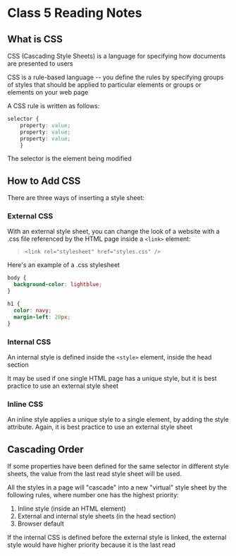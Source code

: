 # Class 5 Reading Notes

## What is CSS

CSS (Cascading Style Sheets) is a language for specifying how documents are presented to users

CSS is a rule-based language -- you define the rules by specifying groups of styles that should be applied to particular elements or groups or elements on your web page

A CSS rule is written as follows:

```css
selector {
    property: value;
    property: value;
    property: value;
    }
```

The selector is the element being modified

## How to Add CSS

There are three ways of inserting a style sheet:

### External CSS

With an external style sheet, you can change the look of a website with a .css file referenced by the HTML page inside a `<link>` element:

> `<link rel="stylesheet" href="styles.css" />`

Here's an example of a .css stylesheet

``` css
body {
  background-color: lightblue;
}

h1 {
  color: navy;
  margin-left: 20px;
}
```

### Internal CSS

An internal style is defined inside the `<style>` element, inside the head section

It may be used if one single HTML page has a unique style, but it is best practice to use an external style sheet

### Inline CSS

An inline style applies a unique style to a single element, by adding the style attribute. Again, it is best practice to use an external style sheet

## Cascading Order

If some properties have been defined for the same selector in different style sheets, the value from the last read style sheet will be used.

All the styles in a page will "cascade" into a new "virtual" style sheet by the following rules, where number one has the highest priority:

1. Inline style (inside an HTML element)
2. External and internal style sheets (in the head section)
3. Browser default

If the internal CSS is defined before the external style is linked, the external style would have higher priority because it is the last read
